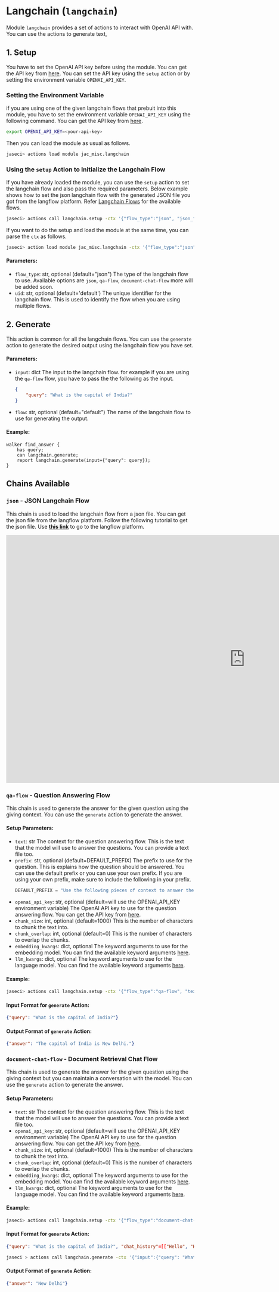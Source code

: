 # **Langchain (`langchain`)**

Module `langchain` provides a set of actions to interact with OpenAI API with. You can use the actions to generate text,

## **1. Setup**
You have to set the OpenAI API key before using the module. You can get the API key from [here](https://platform.openai.com/account/api-keys). You can set the API key using the `setup` action or by setting the environment variable `OPENAI_API_KEY`.

### Setting the Environment Variable
if you are using one of the given langchain flows that prebuit into this module, you have to set the environment variable `OPENAI_API_KEY` using the following command. You can get the API key from [here](https://platform.openai.com/account/api-keys).
```bash
export OPENAI_API_KEY=<your-api-key>
```
Then you can load the module as usual as follows.
```bash
jaseci> actions load module jac_misc.langchain
```
### Using the `setup` Action to Initialize the Langchain Flow
If you have already loaded the module, you can use the `setup` action to set the langchain flow and also pass the required parameters.
Below example shows how to set the json langchain flow with the generated JSON file you got from the langflow platform.
Refer [Langchain Flows]() for the available flows.
```bash
jaseci> actions call langchain.setup -ctx '{"flow_type":"json", "json_file": <path-to-json-file>}'
```
If you want to do the setup and load the module at the same time, you can parse the `ctx` as follows.
```bash
jaseci> action load module jac_misc.langchain -ctx '{"flow_type":"json", "json_file": <path-to-json-file>}'
```

#### Parameters:
- `flow_type`: str, optional (default="json")
    The type of the langchain flow to use. Available options are `json`, `qa-flow`, `document-chat-flow` more will be added soon.
- `uid`: str, optional (default='default')
    The unique identifier for the langchain flow. This is used to identify the flow when you are using multiple flows.

## **2. Generate**
This action is common for all the langchain flows. You can use the `generate` action to generate the desired output using the langchain flow you have set.
#### Parameters:

- `input`: dict
    The input to the langchain flow. for example if you are using the `qa-flow` flow, you have to pass the the following as the input.
    ```json
    {
        "query": "What is the capital of India?"
    }
    ```
- `flow`: str, optional (default="default")
    The name of the langchain flow to use for generating the output.

#### Example:
```jac
walker find_answer {
    has query;
    can langchain.generate;
    report langchain.generate(input={"query": query});
}
```

## Chains Available
### **`json`** - JSON Langchain Flow
This chain is used to load the langchain flow from a json file. You can get the json file from the langflow platform. Follow the following tutorial to get the json file. Use **[this link](https://jaseci-langflow.hf.space/)** to go to the langflow platform.

<iframe width="1280" height="665" src="https://www.youtube.com/embed/KJ-ux3hre4s?start=0?end=740" title="⛓️ LangFlow: Build Chatbots without Writing Code - LangChain" frameborder="0" allow="accelerometer; autoplay; clipboard-write; encrypted-media; gyroscope; picture-in-picture; web-share" allowfullscreen></iframe>

### **`qa-flow`** - Question Answering Flow
This chain is used to generate the answer for the given question using the giving context. You can use the `generate` action to generate the answer.

#### Setup Parameters:
- `text`: str
    The context for the question answering flow. This is the text that the model will use to answer the questions. You can provide a text file too.
- `prefix`: str, optional (default=DEFAULT_PREFIX)
    The prefix to use for the question. This is explains how the question should be answered. You can use the default prefix or you can use your own prefix. If you are using your own prefix, make sure to include the following in your prefix.
    ```python
    DEFAULT_PREFIX = "Use the following pieces of context to answer the question at the end. If you don't know the answer, just say that you don't know, don't try to make up an answer."
    ```
- `openai_api_key`: str, optional (default=will use the OPENAI_API_KEY environment variable)
    The OpenAI API key to use for the question answering flow. You can get the API key from [here](https://platform.openai.com/account/api-keys).
- `chunk_size`: int, optional (default=1000)
    This is the number of characters to chunk the text into.
- `chunk_overlap`: int, optional (default=0)
    This is the number of characters to overlap the chunks.
- `embedding_kwargs`: dict, optional
    The keyword arguments to use for the embedding model. You can find the available keyword arguments [here](https://python.langchain.com/en/latest/reference/modules/embeddings.html#langchain.embeddings.OpenAIEmbeddings).
- `llm_kwargs`: dict, optional
    The keyword arguments to use for the language model. You can find the available keyword arguments [here](https://python.langchain.com/en/latest/reference/modules/llms.html#langchain.llms.OpenAI).

#### Example:
```bash
jaseci> actions call langchain.setup -ctx '{"flow_type":"qa-flow", "text": "The capital of India is New Delhi."}'
```

#### Input Format for `generate` Action:
```json
{"query": "What is the capital of India?"}
```
#### Output Format of `generate` Action:
```json
{"answer": "The capital of India is New Delhi."}
```

### **`document-chat-flow`** - Document Retrieval Chat Flow
This chain is used to generate the answer for the given question using the giving context but you can maintain a conversation with the model. You can use the `generate` action to generate the answer.

#### Setup Parameters:
- `text`: str
    The context for the question answering flow. This is the text that the model will use to answer the questions. You can provide a text file too.
- `openai_api_key`: str, optional (default=will use the OPENAI_API_KEY environment variable)
    The OpenAI API key to use for the question answering flow. You can get the API key from [here](https://platform.openai.com/account/api-keys).
- `chunk_size`: int, optional (default=1000)
    This is the number of characters to chunk the text into.
- `chunk_overlap`: int, optional (default=0)
    This is the number of characters to overlap the chunks.
- `embedding_kwargs`: dict, optional
    The keyword arguments to use for the embedding model. You can find the available keyword arguments [here](https://python.langchain.com/en/latest/reference/modules/embeddings.html#langchain.embeddings.OpenAIEmbeddings).
- `llm_kwargs`: dict, optional
    The keyword arguments to use for the language model. You can find the available keyword arguments [here](https://python.langchain.com/en/latest/reference/modules/llms.html#langchain.llms.OpenAI).

#### Example:
```bash
jaseci> actions call langchain.setup -ctx '{"flow_type":"document-chat-flow", "text": "The capital of India is New Delhi."}'
```

#### Input Format for `generate` Action:
```json
{"query": "What is the capital of India?", "chat_history"=[["Hello", "Hi"]]}
```
```bash
jaseci > actions call langchain.generate -ctx '{"input":{"query": "What is the capital of India?"}}'
```
#### Output Format of `generate` Action:
```json
{"answer": "New Delhi"}
```

